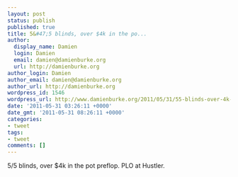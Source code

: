```yaml
---
layout: post
status: publish
published: true
title: 5&#47;5 blinds, over $4k in the po...
author:
  display_name: Damien
  login: Damien
  email: damien@damienburke.org
  url: http://damienburke.org
author_login: Damien
author_email: damien@damienburke.org
author_url: http://damienburke.org
wordpress_id: 1546
wordpress_url: http://www.damienburke.org/2011/05/31/55-blinds-over-4k-in-the-po/
date: '2011-05-31 03:26:11 +0000'
date_gmt: '2011-05-31 08:26:11 +0000'
categories:
- tweet
tags:
- tweet
comments: []
---
```

<p>5&#47;5 blinds, over $4k in the pot preflop. PLO at Hustler.</p>
